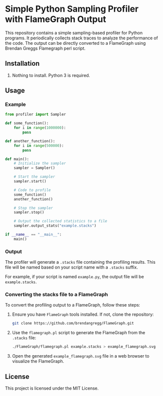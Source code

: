 
# Simple Python Sampling Profiler with FlameGraph Output

This repository contains a simple sampling-based profiler for Python programs. It periodically collects stack traces to analyze the performance of the code. The output can be directly converted to a FlameGraph using Brendan Greggs Flamegraph perl script. 

## Installation

1. Nothing to install. Python 3 is required. 

## Usage

### Example

```python
from profiler import Sampler

def some_function():
    for i in range(1000000):
        pass

def another_function():
    for i in range(500000):
        pass

def main():
    # Initialize the sampler
    sampler = Sampler()

    # Start the sampler
    sampler.start()

    # Code to profile
    some_function()
    another_function()

    # Stop the sampler
    sampler.stop()

    # Output the collected statistics to a file
    sampler.output_stats("example.stacks")

if __name__ == "__main__":
    main()
```
### Output

The profiler will generate a `.stacks` file containing the profiling results. This file will be named based on your script name with a `.stacks` suffix.

For example, if your script is named `example.py`, the output file will be `example.stacks`.

### Converting the stacks file to a FlameGraph

To convert the profiling output to a FlameGraph, follow these steps:

1. Ensure you have `FlameGraph` tools installed. If not, clone the repository:
    ```bash
    git clone https://github.com/brendangregg/FlameGraph.git
    ```

2. Use the `flamegraph.pl` script to generate the FlameGraph from the `.stacks` file:
    ```bash
    ./FlameGraph/flamegraph.pl example.stacks > example_flamegraph.svg
    ```

3. Open the generated `example_flamegraph.svg` file in a web browser to visualize the FlameGraph.

## License

This project is licensed under the MIT License.
